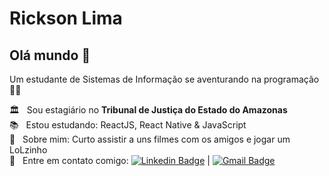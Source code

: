 <!--<img width="auto" src="https://github.com/tgmarinho/tgmarinho/blob/master/banner.png">-->

# Rickson Lima

## Olá mundo 👋
Um estudante de Sistemas de Informação se aventurando na programação 🧑‍💻

 🏛️  &nbsp; Sou estagiário no **Tribunal de Justiça do Estado do Amazonas**
 <br/> :books: &nbsp; Estou estudando: ReactJS, React Native & JavaScript
 <br/> 💬  &nbsp; Sobre mim: Curto assistir a uns filmes com os amigos e jogar um LoLzinho 
 <br/> :email: &nbsp; Entre em contato comigo: [![Linkedin Badge](https://img.shields.io/badge/-Rickson%20Lima-blue?style=flat-square&logo=Linkedin&logoColor=white&link=https://www.linkedin.com/in/rickson-lima-a06a391b5/)](https://www.linkedin.com/in/rickson-lima-a06a391b5/) 
| 
[![Gmail Badge](https://img.shields.io/badge/-lima.rickson20@gmail.com-c14438?style=flat-square&logo=Gmail&logoColor=white&link=mailto:lima.rickson20@gmail.com)](mailto:lima.rickson20@gmail.com)

<!--
**rickson-lima/rickson-lima** is a ✨ _special_ ✨ repository because its `README.md` (this file) appears on your GitHub profile.
